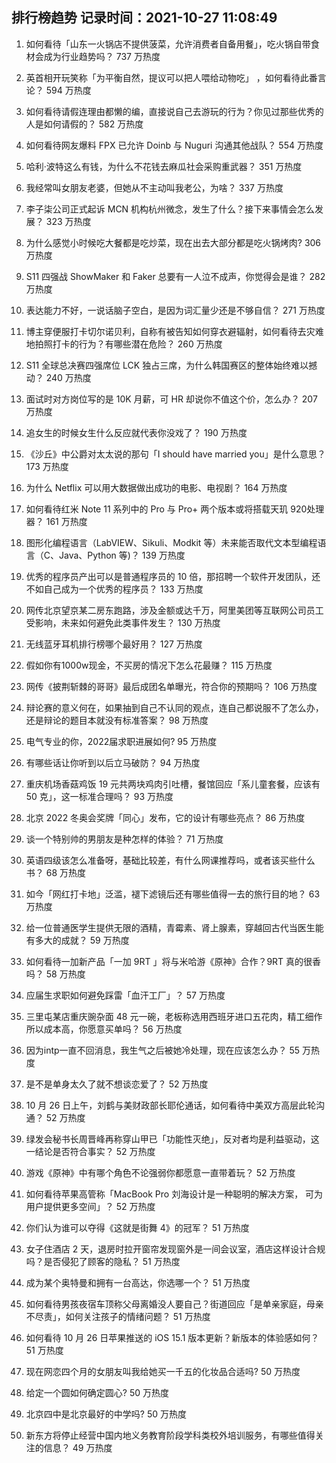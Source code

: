 
## 排行榜趋势 记录时间：2021-10-27 11:08:49
  
  1. 如何看待「山东一火锅店不提供菠菜，允许消费者自备用餐」，吃火锅自带食材会成为行业趋势吗？ 737 万热度
    
  2. 英首相开玩笑称「为平衡自然，提议可以把人喂给动物吃」 ，如何看待此番言论？ 594 万热度
    
  3. 如何看待请假连理由都懒的编，直接说自己去游玩的行为？你见过那些优秀的人是如何请假的？ 582 万热度
    
  4. 如何看待网友爆料 FPX 已允许 Doinb 与 Nuguri 沟通其他战队？ 554 万热度
    
  5. 哈利·波特这么有钱，为什么不花钱去麻瓜社会采购重武器？ 351 万热度
    
  6. 我经常叫女朋友老婆，但她从不主动叫我老公，为啥？ 337 万热度
    
  7. 李子柒公司正式起诉 MCN 机构杭州微念，发生了什么？接下来事情会怎么发展？ 323 万热度
    
  8. 为什么感觉小时候吃大餐都是吃炒菜，现在出去大部分都是吃火锅烤肉? 306 万热度
    
  9. S11 四强战 ShowMaker 和 Faker 总要有一人泣不成声，你觉得会是谁？ 282 万热度
    
  10. 表达能力不好，一说话脑子空白，是因为词汇量少还是不够自信？ 271 万热度
    
  11. 博主穿便服打卡切尔诺贝利，自称有被告知如何穿衣避辐射，如何看待去灾难地拍照打卡的行为？有哪些潜在危险？ 260 万热度
    
  12. S11 全球总决赛四强席位 LCK 独占三席，为什么韩国赛区的整体始终难以撼动？ 240 万热度
    
  13. 面试时对方岗位写的是 10K 月薪，可 HR 却说你不值这个价，怎么办？ 207 万热度
    
  14. 追女生的时候女生什么反应就代表你没戏了？ 190 万热度
    
  15. 《沙丘》中公爵对太太说的那句「I should have married you」是什么意思？ 173 万热度
    
  16. 为什么 Netflix 可以用大数据做出成功的电影、电视剧？ 164 万热度
    
  17. 如何看待红米 Note 11 系列中的 Pro 与 Pro+ 两个版本或将搭载天玑 920处理器？ 161 万热度
    
  18. 图形化编程语言（LabVIEW、Sikuli、Modkit 等）未来能否取代文本型编程语言（C、Java、Python 等)？ 139 万热度
    
  19. 优秀的程序员产出可以是普通程序员的 10 倍，那招聘一个软件开发团队，还不如自己成为一个优秀的程序员？ 133 万热度
    
  20. 网传北京望京某二房东跑路，涉及金额或达千万，阿里美团等互联网公司员工受影响，未来如何避免此类事件发生？ 130 万热度
    
  21. 无线蓝牙耳机排行榜哪个最好用？ 127 万热度
    
  22. 假如你有1000w现金，不买房的情况下怎么花最赚？ 115 万热度
    
  23. 网传《披荆斩棘的哥哥》最后成团名单曝光，符合你的预期吗？ 106 万热度
    
  24. 辩论赛的意义何在，如果抽到自己不认同的观点，连自己都说服不了怎么办，还是辩论的题目本就没有标准答案？ 98 万热度
    
  25. 电气专业的你，2022届求职进展如何? 95 万热度
    
  26. 有哪些话让你听到以后立马破防？ 94 万热度
    
  27. 重庆机场香菇鸡饭 19 元共两块鸡肉引吐槽，餐馆回应「系儿童套餐，应该有 50 克」，这一标准合理吗？ 93 万热度
    
  28. 北京 2022 冬奥会奖牌「同心」发布，它的设计有哪些亮点？ 86 万热度
    
  29. 谈一个特别帅的男朋友是种怎样的体验？ 71 万热度
    
  30. 英语四级该怎么准备呀，基础比较差，有什么网课推荐吗，或者该买些什么书？ 68 万热度
    
  31. 如今「网红打卡地」泛滥，褪下滤镜后还有哪些值得一去的旅行目的地？ 63 万热度
    
  32. 给一位普通医学生提供无限的酒精，青霉素、肾上腺素，穿越回古代当医生能有多大的成就？ 59 万热度
    
  33. 如何看待一加新产品「一加 9RT 」将与米哈游《原神》合作？9RT 真的很香吗？ 58 万热度
    
  34. 应届生求职如何避免踩雷「血汗工厂」？ 57 万热度
    
  35. 三里屯某店重庆豌杂面 48 元一碗，老板称选用西班牙进口五花肉，精工细作所以成本高，你愿意买单吗？ 56 万热度
    
  36. 因为intp一直不回消息，我生气之后被她冷处理，现在应该怎么办？ 55 万热度
    
  37. 是不是单身太久了就不想谈恋爱了？ 52 万热度
    
  38. 10 月 26 日上午，刘鹤与美财政部长耶伦通话，如何看待中美双方高层此轮沟通？ 52 万热度
    
  39. 绿发会秘书长周晋峰再称穿山甲已「功能性灭绝」，反对者均是利益驱动，这一结论是否符合事实？ 52 万热度
    
  40. 游戏《原神》中有哪个角色不论强弱你都愿意一直带着玩？ 52 万热度
    
  41. 如何看待苹果高管称「MacBook Pro 刘海设计是一种聪明的解决方案， 可为用户提供更多空间」？ 52 万热度
    
  42. 你们认为谁可以夺得《这就是街舞 4》的冠军？ 51 万热度
    
  43. 女子住酒店 2 天，退房时拉开窗帘发现窗外是一间会议室，酒店这样设计合规吗？是否侵犯了顾客的隐私？ 51 万热度
    
  44. 成为某个奥特曼和拥有一台高达，你选哪一个？ 51 万热度
    
  45. 如何看待男孩夜宿车顶称父母离婚没人要自己？街道回应「是单亲家庭，母亲不尽责」，如何关注孩子的情绪问题？ 51 万热度
    
  46. 如何看待 10 月 26 日苹果推送的 iOS 15.1 版本更新？新版本的体验感如何？ 51 万热度
    
  47. 现在网恋四个月的女朋友叫我给她买一千五的化妆品合适吗? 50 万热度
    
  48. 给定一个圆如何确定圆心? 50 万热度
    
  49. 北京四中是北京最好的中学吗? 50 万热度
    
  50. 新东方将停止经营中国内地义务教育阶段学科类校外培训服务，有哪些值得关注的信息？ 49 万热度
    